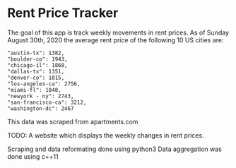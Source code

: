 # Rent Price Tracker

The goal of this app is track weekly movements in rent prices. As of Sunday August 30th, 2020 the average rent price of the following 10 US cities are:


    "austin-tx": 1382,
    "boulder-co": 1943,
    "chicago-il": 1868,
    "dallas-tx": 1351,
    "denver-co": 1815,
    "los-angeles-ca": 2756,
    "miami-fl": 1848,
    "newyork - ny": 2743,
    "san-francisco-ca": 3212,
    "washington-dc": 2467       

This data was scraped from apartments.com 

TODO: A website which displays the weekly changes in rent prices. 

Scraping and data reformating done using python3
Data aggregation was done using c++11 